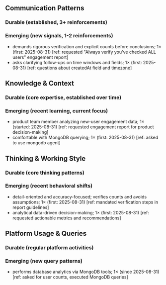 ## Communication Patterns
### Durable (established, 3+ reinforcements)

### Emerging (new signals, 1-2 reinforcements)
- demands rigorous verification and explicit counts before conclusions; 1× (first: 2025-08-31) [ref: requested "Always verify you've checked ALL users" engagement report]
- asks clarifying follow-ups on time windows and fields; 1× (first: 2025-08-31) [ref: questions about createdAt field and timezone]

## Knowledge & Context
### Durable (core expertise, established over time)

### Emerging (recent learning, current focus)
- product team member analyzing new-user engagement data; 1× (started: 2025-08-31) [ref: requested engagement report for product decision-making]
- comfortable with MongoDB querying; 1× (first: 2025-08-31) [ref: asked to use mongodb agent]

## Thinking & Working Style
### Durable (core thinking patterns)

### Emerging (recent behavioral shifts)
- detail-oriented and accuracy-focused; verifies counts and avoids assumptions; 1× (first: 2025-08-31) [ref: mandated verification steps in report guidelines]
- analytical data-driven decision-making; 1× (first: 2025-08-31) [ref: requested actionable metrics and recommendations]

## Platform Usage & Queries
### Durable (regular platform activities)

### Emerging (new query patterns)
- performs database analytics via MongoDB tools; 1× (since 2025-08-31) [ref: asked for user counts, executed MongoDB queries]
